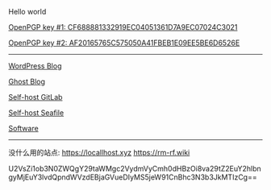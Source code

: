 Hello world

[OpenPGP key #1: CF688881332919EC04051361D7A9EC07024C3021](https://keys.openpgp.org/vks/v1/by-fingerprint/CF688881332919EC04051361D7A9EC07024C3021)

[OpenPGP key #2: AF20165765C575050A41FBEB1E09EE5BE6D6526E](https://keys.openpgp.org/vks/v1/by-fingerprint/AF20165765C575050A41FBEB1E09EE5BE6D6526E)

---

[WordPress Blog](https://blog.chenx221.cyou)

[Ghost Blog](https://iloli.one)

[Self-host GitLab](https://git.chenx221.cyou)

[Self-host Seafile](https://hub.chenx221.cyou)

[Software](https://disk.chenx221.cyou/Software/)

---

没什么用的站点: https://locallhost.xyz https://rm-rf.wiki

U2VsZi1ob3N0ZWQgY29taWMgc2VydmVyCmh0dHBzOi8va29tZ2EuY2hlbngyMjEuY3lvdQpndWVzdEBjaGVueDIyMS5jeW91CnBhc3N3b3JkMTIzCg==
